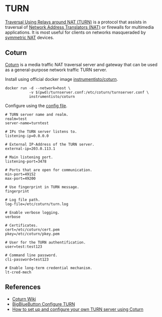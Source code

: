 # TURN

[Traversal Using Relays around NAT (TURN)](https://en.wikipedia.org/wiki/Traversal_Using_Relays_around_NAT) is a protocol that assists in traversal of [Network Address Translators (NAT)](https://en.wikipedia.org/wiki/Network_address_translation) or firewalls for multimedia applications. It is most useful for clients on networks masqueraded by [symmetric NAT](https://en.wikipedia.org/wiki/Network_address_translation#Symmetric_NAT) devices.

## Coturn

[Coturn](https://github.com/coturn) is a media traffic NAT traversal server and gateway that can be used as a general-purpose network traffic TURN server.

Install using official docker image [instrumentisto/coturn](https://hub.docker.com/r/instrumentisto/coturn).
```
docker run -d --network=host \
           -v $(pwd)/turnserver.conf:/etc/coturn/turnserver.conf \
           instrumentisto/coturn
```

Configure using the [config file](https://github.com/coturn/coturn/blob/master/examples/etc/turnserver.conf).
```
# TURN server name and realm.
realm=test
server-name=turntest

# IPs the TURN server listens to.
listening-ip=0.0.0.0

# External IP-Address of the TURN server.
external-ip=203.0.113.1

# Main listening port.
listening-port=3478

# Ports that are open for communication.
min-port=49152
max-port=49200

# Use fingerprint in TURN message.
fingerprint

# Log file path.
log-file=/etc/coturn/turn.log

# Enable verbose logging.
verbose

# Certificates.
cert=/etc/coturn/cert.pem
pkey=/etc/coturn/pkey.pem

# User for the TURN authentification.
user=test:test123

# Command line password.
cli-password=test123

# Enable long-term credential mechanism.
lt-cred-mech
```

## References

* [Coturn Wiki](https://github.com/coturn/coturn/wiki/)
* [BigBlueButton Configure TURN](https://docs.bigbluebutton.org/admin/setup-turn-server.html)
* [How to set up and configure your own TURN server using Coturn](https://gabrieltanner.org/blog/turn-server/)

